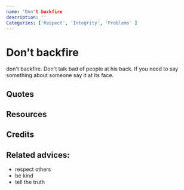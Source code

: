 ```yaml
---
name: 'Don't backfire
description: ''
Categories: ['Respect', 'Integrity', 'Problems' ]
---
```

# Don't backfire

don't backfire. Don't talk bad of people at his back. If you need to say something about someone say it at its face.


## Quotes

## Resources

## Credits

## Related advices:

- respect others
- be kind
- tell the truth
